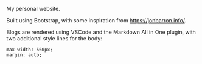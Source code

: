 My personal website.

Built using Bootstrap, with some inspiration from https://jonbarron.info/.

Blogs are rendered using VSCode and the Markdown All in One plugin, with two
additional style lines for the body:

```
max-width: 560px;
margin: auto;
```